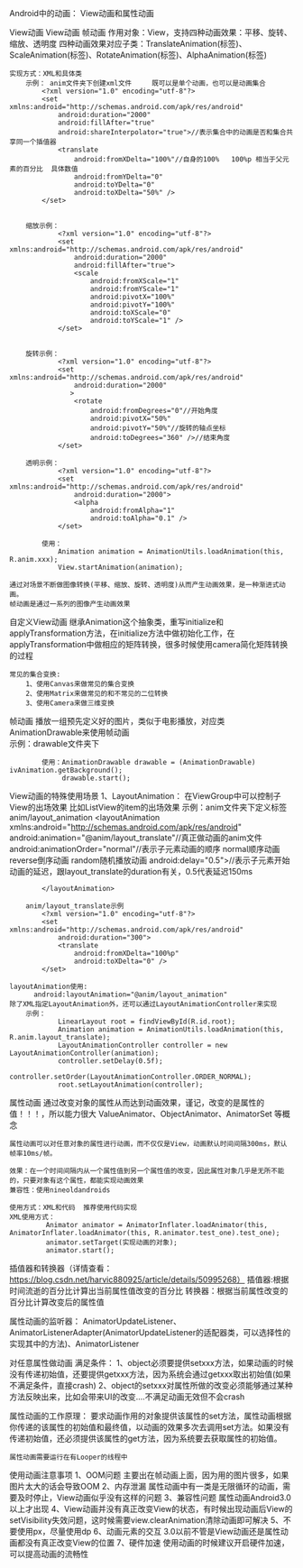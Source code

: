Android中的动画：
	View动画和属性动画

	
View动画
	View动画  帧动画
	作用对象：View，支持四种动画效果：平移、旋转、缩放、透明度
	四种动画效果对应子类：TranslateAnimation(<translate>标签)、ScaleAnimation(<scale>标签)、RotateAnimation(<rotate>标签)、AlphaAnimation(<alpha>标签)
	
	实现方式：XML和具体类
		示例： anim文件夹下创建xml文件 	既可以是单个动画，也可以是动画集合
			<?xml version="1.0" encoding="utf-8"?>
			<set xmlns:android="http://schemas.android.com/apk/res/android"
			    android:duration="2000"
			    android:fillAfter="true"
			    android:shareInterpolator="true">//表示集合中的动画是否和集合共享同一个插值器
			    <translate
			        android:fromXDelta="100%"//自身的100%   100%p 相当于父元素的百分比  具体数值
			        android:fromYDelta="0"
			        android:toYDelta="0"
			        android:toXDelta="50%" />
			</set>
			

		缩放示例：
				<?xml version="1.0" encoding="utf-8"?>
				<set xmlns:android="http://schemas.android.com/apk/res/android"
				    android:duration="2000"
				    android:fillAfter="true">
				    <scale
				        android:fromXScale="1"
				        android:fromYScale="1"
				        android:pivotX="100%"
				        android:pivotY="100%"
				        android:toXScale="0"
				        android:toYScale="1" />
				</set>

			
		旋转示例：
				<?xml version="1.0" encoding="utf-8"?>
				<set xmlns:android="http://schemas.android.com/apk/res/android"
				    android:duration="2000"
				   >
				    <rotate
				        android:fromDegrees="0"//开始角度
				        android:pivotX="50%"
				        android:pivotY="50%"//旋转的轴点坐标
				        android:toDegrees="360" />//结束角度
				</set>

		透明示例：
				<?xml version="1.0" encoding="utf-8"?>
				<set xmlns:android="http://schemas.android.com/apk/res/android"
				    android:duration="2000">
				    <alpha
				        android:fromAlpha="1"
				        android:toAlpha="0.1" />
				</set>

			使用：
				Animation animation = AnimationUtils.loadAnimation(this, R.anim.xxx);
                View.startAnimation(animation);

	通过对场景不断做图像转换(平移、缩放、旋转、透明度)从而产生动画效果，是一种渐进式动画。
	帧动画是通过一系列的图像产生动画效果
	
自定义View动画
	继承Animation这个抽象类，重写initialize和applyTransformation方法，在initialize方法中做初始化工作，在applyTransformation中做相应的矩阵转换，很多时候使用camera简化矩阵转换的过程

	常见的集合变换:
		1、使用Canvas来做常见的集合变换
		2、使用Matrix来做常见的和不常见的二位转换
		3、使用Camera来做三维变换

帧动画
	播放一组预先定义好的图片，类似于电影播放，对应类AnimationDrawable来使用帧动画		
		示例：drawable文件夹下
			<?xml version="1.0" encoding="utf-8"?>
			<animation-list xmlns:android="http://schemas.android.com/apk/res/android"
			    android:oneshot="false">
			    <item
			        android:drawable="@drawable/app_loading0"
			        android:duration="100" />
			    <item
			        android:drawable="@drawable/app_loading1"
			        android:duration="100" />
			    <item
			        android:drawable="@drawable/app_loading2"
			        android:duration="100" />
			    <item
			        android:drawable="@drawable/app_loading3"
			        android:duration="100" />
			</animation-list>

			使用：AnimationDrawable drawable = (AnimationDrawable) ivAnimation.getBackground();
                 drawable.start();

View动画的特殊使用场景
	1、LayoutAnimation：
		在ViewGroup中可以控制子View的出场效果 比如ListView的item的出场效果
		示例：anim文件夹下定义<layoutAnimation>标签  anim/layout_animation
			<?xml version="1.0" encoding="utf-8"?>
			<layoutAnimation xmlns:android="http://schemas.android.com/apk/res/android"
			    android:animation="@anim/layout_translate"//真正做动画的anim文件
			    android:animationOrder="normal"//表示子元素动画的顺序 normal顺序动画 reverse倒序动画  random随机播放动画 
			    android:delay="0.5">//表示子元素开始动画的延迟，跟layout_translate的duration有关，0.5代表延迟150ms
			
			</layoutAnimation>
			
		anim/layout_translate示例
			<?xml version="1.0" encoding="utf-8"?>
			<set xmlns:android="http://schemas.android.com/apk/res/android"
			    android:duration="300">
			    <translate
			        android:fromXDelta="100%p"
			        android:toXDelta="0" />
			</set>
		
	layoutAnimation使用:
		  android:layoutAnimation="@anim/layout_animation"
	除了XML指定LayoutAnimation外，还可以通过LayoutAnimationController来实现
		示例：
				LinearLayout root = findViewById(R.id.root);
		        Animation animation = AnimationUtils.loadAnimation(this, R.anim.layout_translate);
		        LayoutAnimationController controller = new LayoutAnimationController(animation);
		        controller.setDelay(0.5f);
		        controller.setOrder(LayoutAnimationController.ORDER_NORMAL);
		        root.setLayoutAnimation(controller);
		

属性动画
	通过改变对象的属性从而达到动画效果，谨记，改变的是属性的值！！！，所以能力很大
	ValueAnimator、ObjectAnimator、AnimatorSet 等概念

	属性动画可以对任意对象的属性进行动画，而不仅仅是View，动画默认时间间隔300ms，默认帧率10ms/帧。
	
	效果：在一个时间间隔内从一个属性值到另一个属性值的改变，因此属性对象几乎是无所不能的，只要对象有这个属性，都能实现动画效果
	兼容性：使用nineoldandroids

	使用方式：XML和代码  推荐使用代码实现
	XML使用方式：
			 Animator animator = AnimatorInflater.loadAnimator(this, AnimatorInflater.loadAnimator(this, R.animator.test_one).test_one);
	         animator.setTarget(实现动画的对象);
	         animator.start();

插值器和转换器（详情查看：https://blog.csdn.net/harvic880925/article/details/50995268）
	插值器:根据时间流逝的百分比计算出当前属性值改变的百分比
	转换器：根据当前属性改变的百分比计算改变后的属性值

属性动画的监听器：
	AnimatorUpdateListener、AnimatorListenerAdapter(AnimatorUpdateListener的适配器类，可以选择性的实现其中的方法)、AnimatorListener
	
对任意属性做动画
	满足条件：
		1、object必须要提供setxxx方法，如果动画的时候没有传递初始值，还要提供getxxx方法，因为系统会通过getxxx取出初始值(如果不满足条件，直接crash)
		2、object的setxxx对属性所做的改变必须能够通过某种方法反映出来，比如会带来UI的改变....不满足动画无效但不会crash

属性动画的工作原理：
	要求动画作用的对象提供该属性的set方法，属性动画根据你传递的该属性的初始值和最终值，以动画的效果多次去调用set方法。如果没有传递初始值，还必须提供该属性的get方法，因为系统要去获取属性的初始值。

	属性动画需要运行在有Looper的线程中

使用动画注意事项
	1、OOM问题  主要出在帧动画上面，因为用的图片很多，如果图片太大的话会导致OOM
	2、内存泄漏  属性动画中有一类是无限循环的动画，需要及时停止，View动画似乎没有这样的问题
	3、兼容性问题  属性动画Android3.0以上才出现
	4、View动画并没有真正改变View的状态，有时候出现动画后View的setVisibility失效问题，这时候需要view.clearAnimation清除动画即可解决
	5、不要使用px，尽量使用dp
	6、动画元素的交互 3.0以前不管是View动画还是属性动画都没有真正改变View的位置
	7、硬件加速  使用动画的时候建议开启硬件加速，可以提高动画的流畅性

	